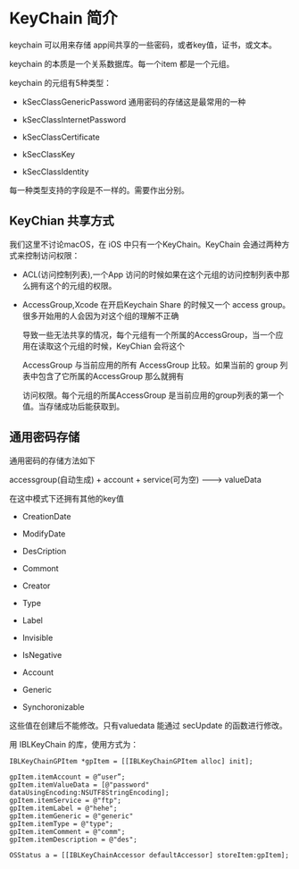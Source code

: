 # KeyChain 简介

keychain 可以用来存储 app间共享的一些密码，或者key值，证书，或文本。

keychain 的本质是一个关系数据库。每一个item 都是一个元组。

keychain 的元组有5种类型：

* kSecClassGenericPassword  通用密码的存储这是最常用的一种

* kSecClassInternetPassword

* kSecClassCertificate

* kSecClassKey

* kSecClassIdentity


每一种类型支持的字段是不一样的。需要作出分别。

## KeyChian 共享方式

我们这里不讨论macOS，在 iOS 中只有一个KeyChain。KeyChain 会通过两种方式来控制访问权限：

* ACL\(访问控制列表\),一个App 访问的时候如果在这个元组的访问控制列表中那么拥有这个的元组的权限。

* AccessGroup,Xcode 在开启Keychain Share 的时候又一个 access group。很多开始用的人会因为对这个组的理解不正确

   导致一些无法共享的情况，每个元组有一个所属的AccessGroup，当一个应用在读取这个元组的时候，KeyChian 会将这个

   AccessGroup 与当前应用的所有 AccessGroup 比较。如果当前的 group 列表中包含了它所属的AccessGroup 那么就拥有

   访问权限。每个元组的所属AccessGroup 是当前应用的group列表的第一个值。当存储成功后能获取到。

## 通用密码存储

通用密码的存储方法如下

accessgroup\(自动生成\) + account + service\(可为空\) ---&gt; valueData

在这中模式下还拥有其他的key值

* CreationDate

* ModifyDate

* DesCription

* Commont

* Creator

* Type

* Label

* Invisible

* IsNegative

* Account

* Generic

* Synchoronizable


这些值在创建后不能修改。只有valuedata 能通过 secUpdate 的函数进行修改。

用 IBLKeyChain 的库，使用方式为：

```
IBLKeyChainGPItem *gpItem = [[IBLKeyChainGPItem alloc] init];

gpItem.itemAccount = @“user”;
gpItem.itemValueData = [@"password" dataUsingEncoding:NSUTF8StringEncoding];
gpItem.itemService = @"ftp";
gpItem.itemLabel = @"hehe";
gpItem.itemGeneric = @"generic"
gpItem.itemType = @"type";
gpItem.itemComment = @"comm";
gpItem.itemDescription = @"des";

OSStatus a = [[IBLKeyChainAccessor defaultAccessor] storeItem:gpItem];

```

